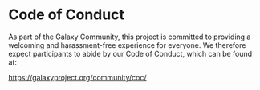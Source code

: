 Code of Conduct
===============

As part of the Galaxy Community, this project is committed to providing a
welcoming and harassment-free experience for everyone. We therefore expect
participants to abide by our Code of Conduct, which can be found at:

https://galaxyproject.org/community/coc/
